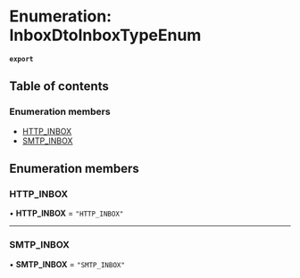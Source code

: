 # Enumeration: InboxDtoInboxTypeEnum

**`export`**

## Table of contents

### Enumeration members

- [HTTP\_INBOX](InboxDtoInboxTypeEnum.md#http-inbox)
- [SMTP\_INBOX](InboxDtoInboxTypeEnum.md#smtp-inbox)

## Enumeration members

### HTTP\_INBOX

• **HTTP\_INBOX** = `"HTTP_INBOX"`

___

### SMTP\_INBOX

• **SMTP\_INBOX** = `"SMTP_INBOX"`
